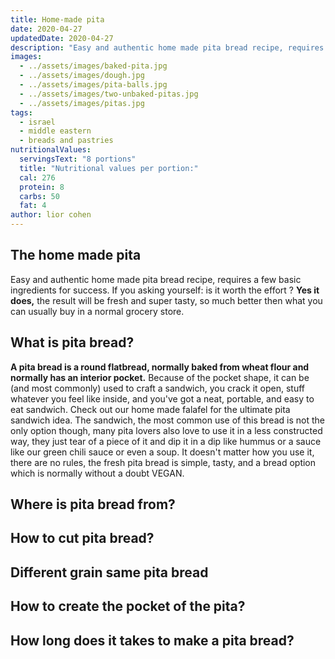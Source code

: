 ```yaml
---
title: Home-made pita
date: 2020-04-27
updatedDate: 2020-04-27
description: "Easy and authentic home made pita bread recipe, requires a few basic ingredients for success."
images:
  - ../assets/images/baked-pita.jpg
  - ../assets/images/dough.jpg
  - ../assets/images/pita-balls.jpg
  - ../assets/images/two-unbaked-pitas.jpg
  - ../assets/images/pitas.jpg
tags:
  - israel
  - middle eastern
  - breads and pastries
nutritionalValues:
  servingsText: "8 portions"
  title: "Nutritional values per portion:"
  cal: 276
  protein: 8
  carbs: 50
  fat: 4
author: lior cohen
---
```


## The home made pita

Easy and authentic home made pita bread recipe, requires a few basic ingredients for success.
If you asking yourself: is it worth the effort ? **Yes it does,** the result will be fresh and super tasty, so much better then what you can usually buy in a normal grocery store.

## What is pita bread?

**A pita bread is a round flatbread, normally baked from wheat flour and normally has an interior pocket.**
Because of the pocket shape, it can be (and most commonly) used to craft a sandwich, you crack it open, stuff whatever you feel like inside, and you've got a neat, portable, and easy to eat sandwich.
Check out <Link to="/recipes/home-made-falafel">our home made falafel</Link> for the ultimate pita sandwich idea.
The sandwich, the most common use of this bread is not the only option though, many pita lovers also love to use it in a less constructed way, they just tear of a piece of it and dip it in a dip like <Link to="/recipes/the-ultimate-hummus-protein-bomb">hummus</Link> or a sauce like <Link to="/recipes/green-chili-sauce">our green chili sauce</Link> or even a soup.
It doesn't matter how you use it, there are no rules, the fresh pita bread is simple, tasty, and a bread option which is normally without a doubt VEGAN.

## Where is pita bread from?

## How to cut pita bread?

## Different grain same pita bread

## How to create the pocket of the pita?

## How long does it takes to make a pita bread?

<PrintView fileName="home-made-pita"/>
